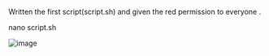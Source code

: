 Written the first script(script.sh) and given the red permission to everyone .

nano script.sh

![image](https://github.com/user-attachments/assets/38e79a5d-e1b5-42c5-91c6-963e14df5090)
